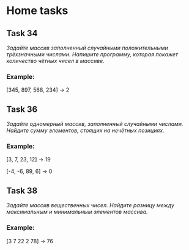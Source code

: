 # Home tasks

## Task 34
*Задайте массив заполненный случайными положительными трёхзначными числами. Напишите программу, которая покажет количество чётных чисел в массиве.*

### Example: 

[345, 897, 568, 234] -> 2

## Task 36
*Задайте одномерный массив, заполненный случайными числами. Найдите сумму элементов, стоящих на нечётных позициях.*

### Example: 

[3, 7, 23, 12] -> 19

[-4, -6, 89, 6] -> 0

## Task 38
*Задайте массив вещественных чисел. Найдите разницу между максимальным и минимальным элементов массива.*

### Example: 

[3 7 22 2 78] -> 76
